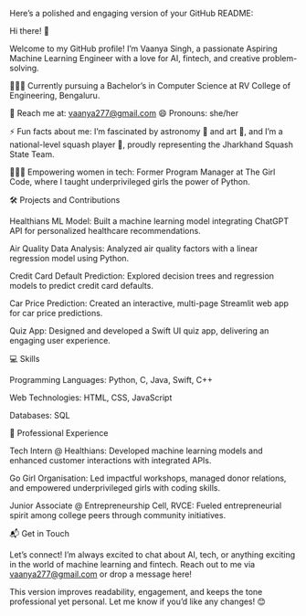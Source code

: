 Here’s a polished and engaging version of your GitHub README:

Hi there! 👋

Welcome to my GitHub profile! I’m Vaanya Singh, a passionate Aspiring Machine Learning Engineer with a love for AI, fintech, and creative problem-solving.

👩🏻‍🎓 Currently pursuing a Bachelor’s in Computer Science at RV College of Engineering, Bengaluru.

📧 Reach me at: vaanya277@gmail.com  😄 Pronouns: she/her

⚡ Fun facts about me: I’m fascinated by astronomy 🌌 and art 🎨, and I’m a national-level squash player 🎾, proudly representing the Jharkhand Squash State Team.

👩🏻‍💻 Empowering women in tech: Former Program Manager at The Girl Code, where I taught underprivileged girls the power of Python.

🛠️ Projects and Contributions

Healthians ML Model: Built a machine learning model integrating ChatGPT API for personalized healthcare recommendations.

Air Quality Data Analysis: Analyzed air quality factors with a linear regression model using Python.

Credit Card Default Prediction: Explored decision trees and regression models to predict credit card defaults.

Car Price Prediction: Created an interactive, multi-page Streamlit web app for car price predictions.

Quiz App: Designed and developed a Swift UI quiz app, delivering an engaging user experience.

💻 Skills

Programming Languages: Python, C, Java, Swift, C++

Web Technologies: HTML, CSS, JavaScript

Databases: SQL

💼 Professional Experience

Tech Intern @ Healthians: Developed machine learning models and enhanced customer interactions with integrated APIs.

Go Girl Organisation: Led impactful workshops, managed donor relations, and empowered underprivileged girls with coding skills.

Junior Associate @ Entrepreneurship Cell, RVCE: Fueled entrepreneurial spirit among college peers through community initiatives.

📬 Get in Touch

Let’s connect! I’m always excited to chat about AI, tech, or anything exciting in the world of machine learning and fintech. Reach out to me via vaanya277@gmail.com or drop a message here!

This version improves readability, engagement, and keeps the tone professional yet personal. Let me know if you’d like any changes! 😊
